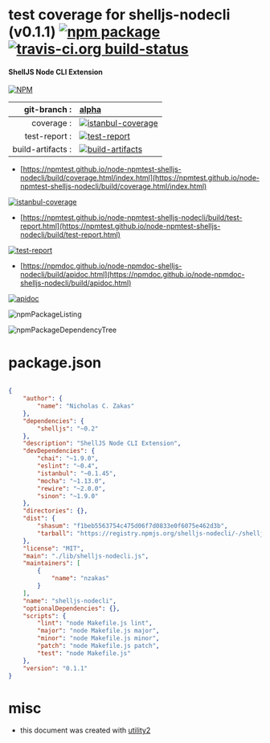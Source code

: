 # test coverage for  shelljs-nodecli (v0.1.1)  [![npm package](https://img.shields.io/npm/v/npmtest-shelljs-nodecli.svg?style=flat-square)](https://www.npmjs.org/package/npmtest-shelljs-nodecli) [![travis-ci.org build-status](https://api.travis-ci.org/npmtest/node-npmtest-shelljs-nodecli.svg)](https://travis-ci.org/npmtest/node-npmtest-shelljs-nodecli)
#### ShellJS Node CLI Extension

[![NPM](https://nodei.co/npm/shelljs-nodecli.png?downloads=true&downloadRank=true&stars=true)](https://www.npmjs.com/package/shelljs-nodecli)

| git-branch : | [alpha](https://github.com/npmtest/node-npmtest-shelljs-nodecli/tree/alpha)|
|--:|:--|
| coverage : | [![istanbul-coverage](https://npmtest.github.io/node-npmtest-shelljs-nodecli/build/coverage.badge.svg)](https://npmtest.github.io/node-npmtest-shelljs-nodecli/build/coverage.html/index.html)|
| test-report : | [![test-report](https://npmtest.github.io/node-npmtest-shelljs-nodecli/build/test-report.badge.svg)](https://npmtest.github.io/node-npmtest-shelljs-nodecli/build/test-report.html)|
| build-artifacts : | [![build-artifacts](https://npmtest.github.io/node-npmtest-shelljs-nodecli/glyphicons_144_folder_open.png)](https://github.com/npmtest/node-npmtest-shelljs-nodecli/tree/gh-pages/build)|

- [https://npmtest.github.io/node-npmtest-shelljs-nodecli/build/coverage.html/index.html](https://npmtest.github.io/node-npmtest-shelljs-nodecli/build/coverage.html/index.html)

[![istanbul-coverage](https://npmtest.github.io/node-npmtest-shelljs-nodecli/build/screenCapture.buildCi.browser.%252Ftmp%252Fbuild%252Fcoverage.lib.html.png)](https://npmtest.github.io/node-npmtest-shelljs-nodecli/build/coverage.html/index.html)

- [https://npmtest.github.io/node-npmtest-shelljs-nodecli/build/test-report.html](https://npmtest.github.io/node-npmtest-shelljs-nodecli/build/test-report.html)

[![test-report](https://npmtest.github.io/node-npmtest-shelljs-nodecli/build/screenCapture.buildCi.browser.%252Ftmp%252Fbuild%252Ftest-report.html.png)](https://npmtest.github.io/node-npmtest-shelljs-nodecli/build/test-report.html)

- [https://npmdoc.github.io/node-npmdoc-shelljs-nodecli/build/apidoc.html](https://npmdoc.github.io/node-npmdoc-shelljs-nodecli/build/apidoc.html)

[![apidoc](https://npmdoc.github.io/node-npmdoc-shelljs-nodecli/build/screenCapture.buildCi.browser.%252Ftmp%252Fbuild%252Fapidoc.html.png)](https://npmdoc.github.io/node-npmdoc-shelljs-nodecli/build/apidoc.html)

![npmPackageListing](https://npmtest.github.io/node-npmtest-shelljs-nodecli/build/screenCapture.npmPackageListing.svg)

![npmPackageDependencyTree](https://npmtest.github.io/node-npmtest-shelljs-nodecli/build/screenCapture.npmPackageDependencyTree.svg)



# package.json

```json

{
    "author": {
        "name": "Nicholas C. Zakas"
    },
    "dependencies": {
        "shelljs": "~0.2"
    },
    "description": "ShellJS Node CLI Extension",
    "devDependencies": {
        "chai": "~1.9.0",
        "eslint": "~0.4",
        "istanbul": "~0.1.45",
        "mocha": "~1.13.0",
        "rewire": "~2.0.0",
        "sinon": "~1.9.0"
    },
    "directories": {},
    "dist": {
        "shasum": "f1beb5563754c475d06f7d0833e0f6075e462d3b",
        "tarball": "https://registry.npmjs.org/shelljs-nodecli/-/shelljs-nodecli-0.1.1.tgz"
    },
    "license": "MIT",
    "main": "./lib/shelljs-nodecli.js",
    "maintainers": [
        {
            "name": "nzakas"
        }
    ],
    "name": "shelljs-nodecli",
    "optionalDependencies": {},
    "scripts": {
        "lint": "node Makefile.js lint",
        "major": "node Makefile.js major",
        "minor": "node Makefile.js minor",
        "patch": "node Makefile.js patch",
        "test": "node Makefile.js"
    },
    "version": "0.1.1"
}
```



# misc
- this document was created with [utility2](https://github.com/kaizhu256/node-utility2)
